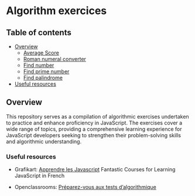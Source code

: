 # Algorithm exercices

## Table of contents

- [Overview](#overview)
  - [Average Score](./average_score)
  - [Roman numeral converter](./roman_numeral_converter)
  - [Find number](./find_number)
  - [Find prime number](./find_prime_number)
  - [Find palindrome](./find_palidromes)
- [Useful resources](#useful-resources)

## Overview

This repository serves as a compilation of algorithmic exercises undertaken to practice and enhance proficiency in JavaScript. The exercises cover a wide range of topics, providing a comprehensive learning experience for JavaScript developers seeking to strengthen their problem-solving skills and algorithmic understanding.

### Useful resources

- Grafikart: [Apprendre les Javascript](https://grafikart.fr/formations/formation-javascript)
  Fantastic Courses for Learning JavaScript in French

- Openclassrooms: [Préparez-vous aux tests d’algorithmique](https://openclassrooms.com/fr/courses/6045521-preparez-vous-aux-tests-techniques-pour-devenir-developpeur/6173101-preparez-vous-aux-tests-d-algorithmique)

